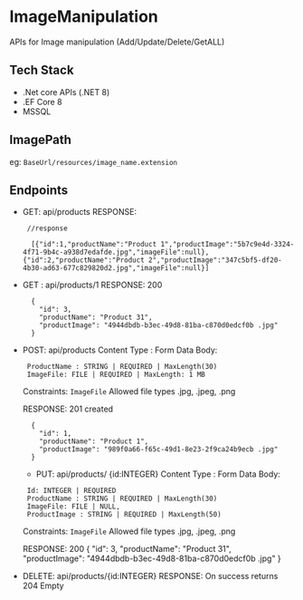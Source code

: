 # ImageManipulation

APIs for Image manipulation (Add/Update/Delete/GetALL)

## Tech Stack

- .Net core APIs (.NET 8)
- .EF Core 8
- MSSQL

## ImagePath

eg:
`BaseUrl/resources/image_name.extension`

## Endpoints

- GET: api/products
  RESPONSE:

  ```
   //response

    [{"id":1,"productName":"Product 1","productImage":"5b7c9e4d-3324-4f71-9b4c-a938d7edafde.jpg","imageFile":null},{"id":2,"productName":"Product 2","productImage":"347c5bf5-df20-4b30-ad63-677c829820d2.jpg","imageFile":null}]
  ```

- GET : api/products/1
  RESPONSE: 200

  ```
    {
      "id": 3,
      "productName": "Product 31",
      "productImage": "4944dbdb-b3ec-49d8-81ba-c870d0edcf0b .jpg"
    }
  ```

- POST: api/products
  Content Type : Form Data
  Body:

  ```
   ProductName : STRING | REQUIRED | MaxLength(30)
   ImageFile: FILE | REQUIRED | MaxLength: 1 MB
  ```

  Constraints:
  `ImageFile` Allowed file types .jpg, .jpeg, .png

  RESPONSE: 201 created

  ```
    {
      "id": 1,
      "productName": "Product 1",
      "productImage": "989f0a66-f65c-49d1-8e23-2f9ca24b9ecb .jpg"
    }
  ```

  - PUT: api/products/ {id:INTEGER}
    Content Type : Form Data
    Body:

  ```
   Id: INTEGER | REQUIRED
   ProductName : STRING | REQUIRED | MaxLength(30)
   ImageFile: FILE | NULL,
   ProductImage : STRING | REQUIRED | MaxLength(50)
  ```

  Constraints:
  `ImageFile` Allowed file types .jpg, .jpeg, .png

  RESPONSE: 200
  {
  "id": 3,
  "productName": "Product 31",
  "productImage": "4944dbdb-b3ec-49d8-81ba-c870d0edcf0b .jpg"
  }

- DELETE: api/products/{id:INTEGER}
  RESPONSE: On success returns 204 Empty
